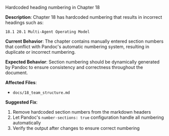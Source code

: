 Hardcoded heading numbering in Chapter 18

**Description**: Chapter 18 has hardcoded numbering that results in incorrect headings such as:
```
18.1 20.1 Multi-Agent Operating Model
```

**Current Behavior**: The chapter contains manually entered section numbers that conflict with Pandoc's automatic numbering system, resulting in duplicate or incorrect numbering.

**Expected Behavior**: Section numbering should be dynamically generated by Pandoc to ensure consistency and correctness throughout the document.

**Affected Files**:
- `docs/18_team_structure.md`

**Suggested Fix**: 
1. Remove hardcoded section numbers from the markdown headers
2. Let Pandoc's `number-sections: true` configuration handle all numbering automatically
3. Verify the output after changes to ensure correct numbering
